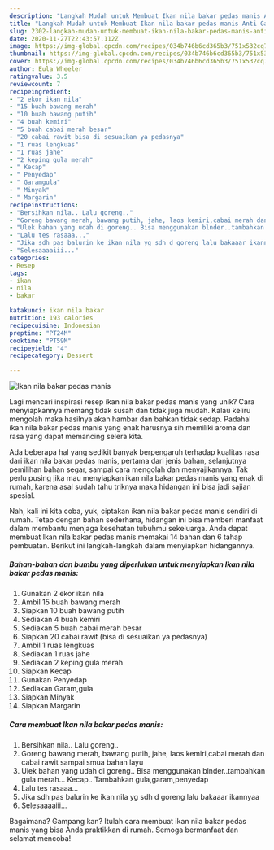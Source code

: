 ```yaml
---
description: "Langkah Mudah untuk Membuat Ikan nila bakar pedas manis Anti Gagal"
title: "Langkah Mudah untuk Membuat Ikan nila bakar pedas manis Anti Gagal"
slug: 2302-langkah-mudah-untuk-membuat-ikan-nila-bakar-pedas-manis-anti-gagal
date: 2020-11-27T22:43:57.112Z
image: https://img-global.cpcdn.com/recipes/034b746b6cd365b3/751x532cq70/ikan-nila-bakar-pedas-manis-foto-resep-utama.jpg
thumbnail: https://img-global.cpcdn.com/recipes/034b746b6cd365b3/751x532cq70/ikan-nila-bakar-pedas-manis-foto-resep-utama.jpg
cover: https://img-global.cpcdn.com/recipes/034b746b6cd365b3/751x532cq70/ikan-nila-bakar-pedas-manis-foto-resep-utama.jpg
author: Eula Wheeler
ratingvalue: 3.5
reviewcount: 7
recipeingredient:
- "2 ekor ikan nila"
- "15 buah bawang merah"
- "10 buah bawang putih"
- "4 buah kemiri"
- "5 buah cabai merah besar"
- "20 cabai rawit bisa di sesuaikan ya pedasnya"
- "1 ruas lengkuas"
- "1 ruas jahe"
- "2 keping gula merah"
- " Kecap"
- " Penyedap"
- " Garamgula"
- " Minyak"
- " Margarin"
recipeinstructions:
- "Bersihkan nila.. Lalu goreng.."
- "Goreng bawang merah, bawang putih, jahe, laos kemiri,cabai merah dan cabai rawit sampai smua bahan layu"
- "Ulek bahan yang udah di goreng.. Bisa menggunakan blnder..tambahkan gula merah... Kecap.. Tambahkan gula,garam,penyedap"
- "Lalu tes rasaaa..."
- "Jika sdh pas balurin ke ikan nila yg sdh d goreng lalu bakaaar ikannyaa"
- "Selesaaaaiii..."
categories:
- Resep
tags:
- ikan
- nila
- bakar

katakunci: ikan nila bakar 
nutrition: 193 calories
recipecuisine: Indonesian
preptime: "PT24M"
cooktime: "PT59M"
recipeyield: "4"
recipecategory: Dessert

---
```



![Ikan nila bakar pedas manis](https://img-global.cpcdn.com/recipes/034b746b6cd365b3/751x532cq70/ikan-nila-bakar-pedas-manis-foto-resep-utama.jpg)

Lagi mencari inspirasi resep ikan nila bakar pedas manis yang unik? Cara menyiapkannya memang tidak susah dan tidak juga mudah. Kalau keliru mengolah maka hasilnya akan hambar dan bahkan tidak sedap. Padahal ikan nila bakar pedas manis yang enak harusnya sih memiliki aroma dan rasa yang dapat memancing selera kita.

Ada beberapa hal yang sedikit banyak berpengaruh terhadap kualitas rasa dari ikan nila bakar pedas manis, pertama dari jenis bahan, selanjutnya pemilihan bahan segar, sampai cara mengolah dan menyajikannya. Tak perlu pusing jika mau menyiapkan ikan nila bakar pedas manis yang enak di rumah, karena asal sudah tahu triknya maka hidangan ini bisa jadi sajian spesial.




Nah, kali ini kita coba, yuk, ciptakan ikan nila bakar pedas manis sendiri di rumah. Tetap dengan bahan sederhana, hidangan ini bisa memberi manfaat dalam membantu menjaga kesehatan tubuhmu sekeluarga. Anda dapat membuat Ikan nila bakar pedas manis memakai 14 bahan dan 6 tahap pembuatan. Berikut ini langkah-langkah dalam menyiapkan hidangannya.

<!--inarticleads1-->

##### Bahan-bahan dan bumbu yang diperlukan untuk menyiapkan Ikan nila bakar pedas manis:

1. Gunakan 2 ekor ikan nila
1. Ambil 15 buah bawang merah
1. Siapkan 10 buah bawang putih
1. Sediakan 4 buah kemiri
1. Sediakan 5 buah cabai merah besar
1. Siapkan 20 cabai rawit (bisa di sesuaikan ya pedasnya)
1. Ambil 1 ruas lengkuas
1. Sediakan 1 ruas jahe
1. Sediakan 2 keping gula merah
1. Siapkan  Kecap
1. Gunakan  Penyedap
1. Sediakan  Garam,gula
1. Siapkan  Minyak
1. Siapkan  Margarin




<!--inarticleads2-->

##### Cara membuat Ikan nila bakar pedas manis:

1. Bersihkan nila.. Lalu goreng..
1. Goreng bawang merah, bawang putih, jahe, laos kemiri,cabai merah dan cabai rawit sampai smua bahan layu
1. Ulek bahan yang udah di goreng.. Bisa menggunakan blnder..tambahkan gula merah... Kecap.. Tambahkan gula,garam,penyedap
1. Lalu tes rasaaa...
1. Jika sdh pas balurin ke ikan nila yg sdh d goreng lalu bakaaar ikannyaa
1. Selesaaaaiii...




Bagaimana? Gampang kan? Itulah cara membuat ikan nila bakar pedas manis yang bisa Anda praktikkan di rumah. Semoga bermanfaat dan selamat mencoba!
